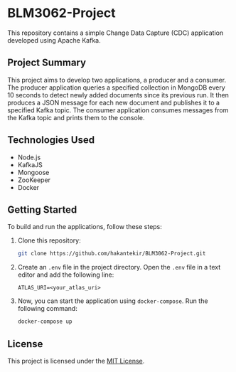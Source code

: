 # BLM3062-Project

This repository contains a simple Change Data Capture (CDC) application developed using Apache Kafka.

## Project Summary

This project aims to develop two applications, a producer and a consumer. The producer application queries a specified collection in MongoDB every 10 seconds to detect newly added documents since its previous run. It then produces a JSON message for each new document and publishes it to a specified Kafka topic. The consumer application consumes messages from the Kafka topic and prints them to the console.

## Technologies Used

- Node.js
- KafkaJS
- Mongoose
- ZooKeeper
- Docker

## Getting Started

To build and run the applications, follow these steps:

1. Clone this repository:

   ```bash
   git clone https://github.com/hakantekir/BLM3062-Project.git
   ```

2. Create an `.env` file in the project directory. Open the `.env` file in a text editor and add the following line:

   ```
   ATLAS_URI=<your_atlas_uri>
   ```

3. Now, you can start the application using `docker-compose`. Run the following command:

   ```bash
   docker-compose up
   ```

## License

This project is licensed under the [MIT License](LICENSE).
